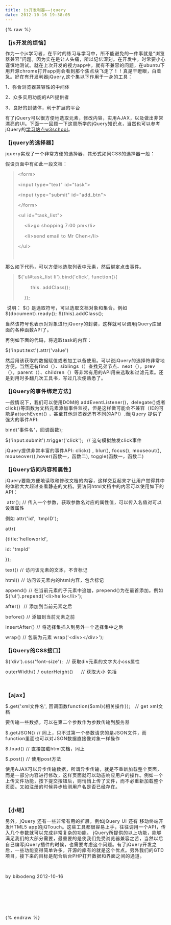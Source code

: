 ```yaml
---
title: js开发利器——jquery
date: 2012-10-16 19:38:05
---
```

{% raw %}
<p></p>
<h3>【js开发的烦恼】</h3>
<p></p>
<p>作为一个js学习者，在平时的练习与学习中，所不能避免的一件事就是“浏览器兼容”问题。因为实在是让人头痛，所以记忆深刻。在开发中，时常要小心谨慎地测试。就在上次开发的视力app中，就有不兼容的问题，在ubuntu下用开源chrome打开app则会看到那个焦点块飞走了！！真是干瞪眼，白着急。好在有开发利器jQuery,这个集以下作用于一身的工具：</p>
<p>1、弥合浏览器兼容性的中间体</p>
<p>2、众多实用功能的API提供者</p>
<p>3、良好的封装体，利于扩展的平台</p>
<p>有了jQuery可以很方便地选取元素，修改内容，实用AJAX，以及做出非常漂亮的UI。下面一一回顾一下这周所学的jQuery知识点，当然也可以参考jQuery的<a href="http://www.w3school.com.cn/jquery/index.asp">学习站点w3school</a>。</p>
<p></p>
<h3>【jquery的选择器】</h3>
<p></p>
<p>jquery实现了一个非常方便的选择器，其形式如同CSS的选择器一般：</p>
<p>假设页面中有如此一段文档：</p>
<p></p>
<blockquote>
<p>&lt;form&gt;</p>
<p>&lt;input type="text" id="task"&gt;</p>
<p>&lt;input type="submit" id="add_btn"&gt;</p>
<p>&lt;/form&gt;</p>
<p></p>
<p>&lt;ul id="task_list"&gt;</p>
<p>&nbsp; &nbsp; &lt;li&gt;go shopping 7:00 pm&lt;/li&gt;</p>
<p>&nbsp; &nbsp; &lt;li&gt;send email to Mr Chen&lt;/li&gt;</p>
<p>&lt;/ul&gt;</p>
<p>&nbsp;</p>
</blockquote>
<p>那么如下代码，可以方便地选取列表中元素，然后绑定点击事件。</p>
<blockquote>
<p>$('ul#task_list li').bind('click', function(){</p>
<p>&nbsp;&nbsp;&nbsp;&nbsp;&nbsp; &nbsp; this. addClass();</p>
<p>&nbsp;&nbsp;&nbsp;&nbsp;});</p>
</blockquote>
<p>&nbsp;说明： $() 是选取符号，可以选取文档对象和集合。例如$(document).ready(); $(this).addClass();</p>
<p>当然该符号也表示对对象进行jQuery的封装，这样就可以调用jQuery库里面的各种函数API了。</p>
<p>再例如下面的代码，将选取task的内容：</p>
<p>$('input:text').attr('value')</p>
<p>然后用该获取的数据赋值或者加工以备使用。可以说jQuery的选择符非常地方便。当然还有find（）、siblings（）查找兄弟节点、next（），prev（），parent（）、children（）等非常有用的API用来选取和过滤元素。还是到用时多翻几次工具书，写过几次便熟悉了。</p>
<p></p>
<h3>【jQuery的事件绑定方法】</h3>
<p></p>
<p>一般情况下，我们可以使用DOM的 addEventListener()，delegate()或者click()等函数为文档元素添加事件监视，但是这样做可能会不兼容（IE的可能是attachEvent() ，甚至其他浏览器还有不同的API）.而jQuery 提供了强大的事件API:</p>
<p>bind('事件名'，回调函数);&nbsp;</p>
<p>$('input:submit').trigger('click'); &nbsp;// 这句模拟触发click事件</p>
<p>jQuery提供非常丰富的事件API: click() , blur(), focus(), mouseout(), mouseover(),hover(函数一，函数二), toggle(函数一，函数二)</p>
<p></p>
<h3>【jQuery访问内容和属性】</h3>
<p></p>
<p>jQuery要能方便地读取和修改文档的内容，这样交互起来才让用户觉得其中的体验大大超过查看静态的文档。要访问html文档中的内容可以使用如下的API：</p>
<p>&nbsp;attr(); // 传入一个参数，获取参数名对应的属性值，可以传入名值对可以设置属性</p>
<p>例如 attr('id', 'tmpID');</p>
<p>attr(</p>
<p>{title:'helloworld',&nbsp;</p>
<p>id: 'tmpId'</p>
<p>});</p>
<p>text() // 访问该元素的文本，不含标记</p>
<p>html() // 访问该元素内的html内容，包含标记</p>
<p>append() // 在当前元素的子元素中追加，prepend()为在最首添加。例如 $('ul').prepend('&lt;li&gt;hello&lt;/li&gt;');</p>
<p>after() &nbsp;// 添加到当前元素之后</p>
<p>before() // 添加到当前元素之前</p>
<p>insertAfter() // 将选择集插入到另外一个选择集中之后</p>
<p>wrap() // 包装为元素 wrap('&lt;div&gt;&lt;/div&gt;');</p>
<p></p>
<h3>【jQuery的CSS接口】</h3>
<p></p>
<p>$('div').css('font-size'); &nbsp;// 获取div元素的文字大小css属性</p>
<p>outerWidth() / outerHeight() &nbsp; &nbsp; // 获取大小 包括</p>
<p>&nbsp;</p>
<p></p>
<h3>【ajax】</h3>
<p></p>
<p>$.get('xml文件名', 回调函数function($xml){相关操作}); &nbsp; // get xml文档</p>
<p>要传输一些数据，可以在第二个参数作为参数传输到服务器</p>
<p>$.getJSON() // 同上，只不过第一个参数请求的是JSON文件，而function里面也可以对JSON数据直接像对象一样操作</p>
<p>$.load() // 直接加载html文档，同上</p>
<p>$.post() // 使用post方法</p>
<p>使用AJAX可以异步传输数据，所谓异步传输，就是不重新加载整个页面，而是一部分内容进行修改，这样页面就可以动态响应用户的操作。例如一个上传文件功能，按下提交按钮后，则悄悄上传了文件，而不必重新加载整个页面。又如注册的时候异步检测用户名是否已经存在。</p>
<p>&nbsp;</p>
<p></p>
<h3>【小结】</h3>
<p></p>
<p>另外，jQuery 还有一些非常有用的扩展，例如jQuery UI 还有 移动终端开发HTML5 app的jQTouch。这些工具都很容易上手，往往调用一个API，传入几个参数就可以完成非常复杂的功能。 jQuery所提供的以上功能，能够满足我们的大部分需要，最重要的是使我们免受浏览器兼容之苦，当然以后自己编写jQuery插件的时候，也需要考虑这个问题。有了jQuery开发之后，一些功能变得简单许多，开源的库有的就是这个优点。另外我们的GTD项目，接下来的目标是配合后台PHP打开数据和界面之间的通道。</p>
<p>&nbsp;</p>
<p>by bibodeng 2012-10-16</p>
<p>&nbsp;</p>
<p>&nbsp;</p>
<p>&nbsp;</p>
<style type="text/css">
body{
font-size: 14px;
letter-spacing: 1px;
line-height: 1.3em;
}

h3{
background-color:#000000;
color:#FFFFFF;
padding: 10px;
}

blockquote{
background-color:#CCFF99;
-webkit-border-radius: 5px;
}

.part_head{
background-color:#99FF33;
padding: 10px;
}

.example{
background-color:#CCCCCC;
font-size:1.2em;
-webkit-border-radius: 5px;
}

.small_title{
font:italic;
padding: 5px;
}
</style>{% endraw %}
